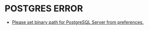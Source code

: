 # POSTGRES ERROR

- [Please set binary path for PostgreSQL Server from preferences.](https://dba.stackexchange.com/questions/149169/binary-path-in-the-pgadmin-preferences)


